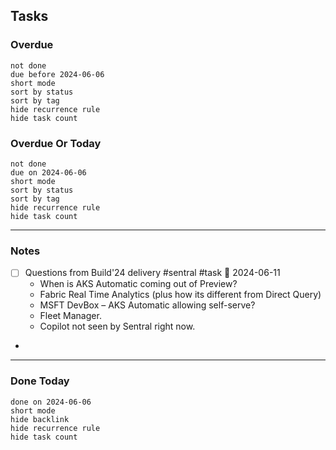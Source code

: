 ## Tasks
### Overdue
```tasks 
not done 
due before 2024-06-06
short mode 
sort by status 
sort by tag 
hide recurrence rule
hide task count
```
### Overdue Or Today
```tasks 
not done 
due on 2024-06-06
short mode 
sort by status 
sort by tag 
hide recurrence rule
hide task count
```
----
### Notes
- [ ] Questions from Build'24 delivery #sentral #task  📅 2024-06-11 
	- When is AKS Automatic coming out of Preview?
	- Fabric Real Time Analytics (plus how its different from Direct Query)
	- MSFT DevBox – AKS Automatic allowing self-serve?
	- Fleet Manager.
	- Copilot not seen by Sentral right now.
- 








----
### Done Today 
```tasks 
done on 2024-06-06
short mode 
hide backlink
hide recurrence rule
hide task count
```









